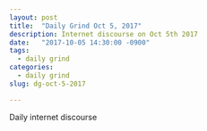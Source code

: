 ```yaml
---
layout: post
title:  "Daily Grind Oct 5, 2017"
description: Internet discourse on Oct 5th 2017
date:   "2017-10-05 14:30:00 -0900"
tags:
  - daily grind
categories:
  - daily grind
slug: dg-oct-5-2017

---
```

Daily internet discourse
